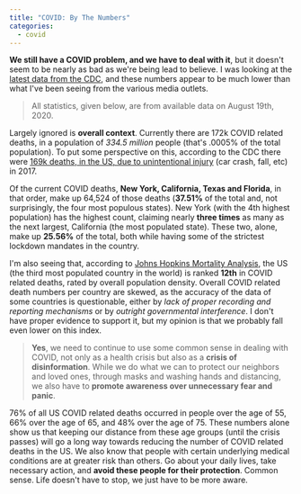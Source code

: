 ```yaml
---
title: "COVID: By The Numbers"
categories:
  - covid
---
```


**We still have a COVID problem, and we have to deal with it**, but it doesn't seem to be nearly as bad as we're being lead to believe. I was looking at the [latest data from the CDC](https://data.cdc.gov/NCHS/Provisional-COVID-19-Death-Counts-by-Sex-Age-and-S/9bhg-hcku), and these numbers appear to be much lower than what I've been seeing from the various media outlets. 

> All statistics, given below, are from available data on August 19th, 2020.

Largely ignored is **overall context**. Currently there are 172k COVID related deaths, in a population of *334.5 million* people (that's .0005% of the total population). To put some perspective on this, according to the CDC there were [169k deaths, in the US, due to unintentional injury](https://www.cdc.gov/nchs/fastats/accidental-injury.htm) (car crash, fall, etc) in 2017. 

Of the current COVID deaths, **New York, California, Texas and Florida**, in that order, make up 64,524 of those deaths (**37.51%** of the total and, not surprisingly, the four most populous states). New York (with the 4th highest population) has the highest count, claiming nearly **three times** as many as the next largest, California (the most populated state). These two, alone, make up **25.56%** of the total, both while having some of the strictest lockdown mandates in the country. 

I'm also seeing that, according to [Johns Hopkins Mortality Analysis](https://coronavirus.jhu.edu/data/mortality), the US (the third most populated country in the world) is ranked **12th** in COVID related deaths, rated by overall population density. Overall COVID related death numbers per country are skewed, as the accuracy of the data of some countries is questionable, either by *lack of proper recording and reporting mechanisms* or by *outright governmental interference*. I don't have proper evidence to support it, but my opinion is that we probably fall even lower on this index.

>**Yes**, we need to continue to use some common sense in dealing with COVID, not only as a health crisis but also as a **crisis of disinformation**. While we do what we can to protect our neighbors and loved ones, through masks and washing hands and distancing, we also have to **promote awareness over unnecessary fear and panic**. 

76% of all US COVID related deaths occurred in people over the age of 55, 66% over the age of 65, and 48% over the age of 75. These numbers alone show us that keeping our distance from these age groups (until the crisis passes) will go a long way towards reducing the number of COVID related deaths in the US. We also know that people with certain underlying medical conditions are at greater risk than others. Go about your daily lives, take necessary action, and **avoid these people for their protection**. Common sense. Life doesn't have to stop, we just have to be more aware.